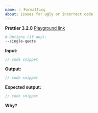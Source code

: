 ```yaml
---
name: ✨ Formatting
about: Issues for ugly or incorrect code
---
```


<!--

BEFORE SUBMITTING AN ISSUE:

1.  Search for your issue on GitHub: https://github.com/prettier/prettier/issues
    A large number of opened issues are duplicates of existing issues.
    If someone has already opened an issue for what you are experiencing,
    you do not need to open a new issue — please add a 👍 reaction to the
    existing issue instead.

2.  We get a lot of requests for adding options, but Prettier is
    built on the principle of being opinionated about code formatting.
    This means we add options only in the case of strict technical necessity.
    Find out more: https://prettier.io/docs/en/option-philosophy.html

Don't fill the form below manually! Let a program create a report for you:

1. Go to https://prettier.io/playground
2. Paste your code and set options
3. Press the "Report issue" button in the lower right

-->

**Prettier 3.2.0**
[Playground link](https://prettier.io/playground/#.....)

```sh
# Options (if any):
--single-quote
```

**Input:**

```jsx
// code snippet
```

**Output:**

```jsx
// code snippet
```

**Expected output:**

```jsx
// code snippet
```

**Why?**

<!-- short explanation of expected output -->
